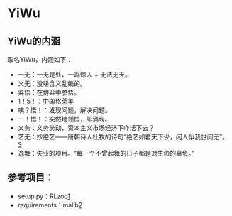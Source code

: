 

<!--
 * @version:
 * @Author:  StevenJokess（蔡舒起） https://github.com/StevenJokess
 * @Date: 2023-04-05 19:51:29
 * @LastEditors:  StevenJokess（蔡舒起） https://github.com/StevenJokess
 * @LastEditTime: 2023-04-26 00:36:03
 * @Description:
 * @Help me: make friends by a867907127@gmail.com and help me get some “foreign” things or service I need in life; 如有帮助，请赞助，失业3年了。![支付宝收款码](https://github.com/StevenJokess/d2rl/blob/master/img/%E6%94%B6.jpg)
 * @TODO::
 * @Reference:
-->
# YiWu

## YiWu的内涵

取名YiWu，内涵如下：

- 一无：一无是处，一鸣惊人 + 无法无天。
- 义无：没啥含义乱编的。
- 弈悟：在博弈中参悟。
- 1！5！：[中国格莱美](https://www.youtube.com/watch?v=Pjpwj6cNtlg)
- 咦？悟！：发现问题，解决问题。
- 一！悟！：突然地领悟，即涌现。
- 义务：义务劳动，资本主义市场经济下咋活下去？
- 艺无：抄绝艺——唐朝诗人杜牧的诗句“绝艺如君天下少，闲人似我世间无”。[3]
- 逸舞：失业的项目。“每一个不曾起舞的日子都是对生命的辜负。”

## 参考项目：

- setup.py：RLzoo[1]
- requirements：malib[2]

[1]: https://github.com/tensorlayer/RLzoo/blob/master/setup.py
[2]: https://github.com/sjtu-marl/malib/blob/main/install.sh
[3]: https://book.pep.com.cn/1452001134201/mobile/#p=130
